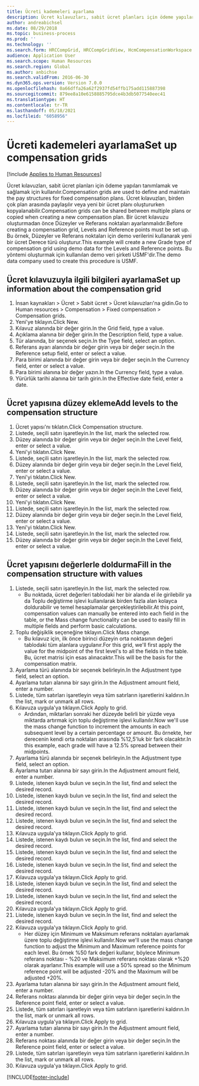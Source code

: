 ```yaml
---
title: Ücreti kademeleri ayarlama
description: Ücret kılavuzları, sabit ücret planları için ödeme yapıları tanımlamak ve sağlamak için kullanılır.
author: andreabichsel
ms.date: 08/29/2018
ms.topic: business-process
ms.prod: ''
ms.technology: ''
ms.search.form: HRCCompGrid, HRCCompGridView, HcmCompensationWorkspace
audience: Application User
ms.search.scope: Human Resources
ms.search.region: Global
ms.author: anbichse
ms.search.validFrom: 2016-06-30
ms.dyn365.ops.version: Version 7.0.0
ms.openlocfilehash: 0a66dffa26a62f2937fd54ffb175add115887398
ms.sourcegitcommit: 879ee8a10e6158885795dce4b3db5077540eec41
ms.translationtype: HT
ms.contentlocale: tr-TR
ms.lasthandoff: 05/18/2021
ms.locfileid: "6058956"
---
```

# <a name="set-up-compensation-grids"></a><span data-ttu-id="fa29f-103">Ücreti kademeleri ayarlama</span><span class="sxs-lookup"><span data-stu-id="fa29f-103">Set up compensation grids</span></span>

[!include [Applies to Human Resources](../includes/applies-to-hr.md)]

<span data-ttu-id="fa29f-104">Ücret kılavuzları, sabit ücret planları için ödeme yapıları tanımlamak ve sağlamak için kullanılır.</span><span class="sxs-lookup"><span data-stu-id="fa29f-104">Compensation grids are used to define and maintain the pay structures for fixed compensation plans.</span></span> <span data-ttu-id="fa29f-105">Ücret kılavuzları, birden çok plan arasında paylaşılır veya yeni bir ücret planı oluştururken kopyalanabilir.</span><span class="sxs-lookup"><span data-stu-id="fa29f-105">Compensation grids can be shared between multiple plans or copied when creating a new compensation plan.</span></span>  <span data-ttu-id="fa29f-106">Bir ücret kılavuzu oluşturmadan önce Düzeyler ve Referans noktaları ayarlanmalıdır.</span><span class="sxs-lookup"><span data-stu-id="fa29f-106">Before creating a compensation grid, Levels and Reference points must be set up.</span></span> <span data-ttu-id="fa29f-107">Bu örnek, Düzeyler ve Referans noktaları için demo verilerini kullanarak yeni bir ücret Derece türü oluşturur.</span><span class="sxs-lookup"><span data-stu-id="fa29f-107">This example will create a new Grade type of compensation grid using demo data for the Levels and Reference points.</span></span> <span data-ttu-id="fa29f-108">Bu yöntemi oluşturmak için kullanılan demo veri şirketi USMF'dir.</span><span class="sxs-lookup"><span data-stu-id="fa29f-108">The demo data company used to create this procedure is USMF.</span></span>


## <a name="set-up-information-about-the-compensation-grid"></a><span data-ttu-id="fa29f-109">Ücret kılavuzuyla ilgili bilgileri ayarlama</span><span class="sxs-lookup"><span data-stu-id="fa29f-109">Set up information about the compensation grid</span></span>
1. <span data-ttu-id="fa29f-110">İnsan kaynakları > Ücret > Sabit ücret > Ücret kılavuzları'na gidin.</span><span class="sxs-lookup"><span data-stu-id="fa29f-110">Go to Human resources > Compensation > Fixed compensation > Compensation grids.</span></span>
2. <span data-ttu-id="fa29f-111">Yeni'ye tıklayın.</span><span class="sxs-lookup"><span data-stu-id="fa29f-111">Click New.</span></span>
3. <span data-ttu-id="fa29f-112">Kılavuz alanında bir değer girin.</span><span class="sxs-lookup"><span data-stu-id="fa29f-112">In the Grid field, type a value.</span></span>
4. <span data-ttu-id="fa29f-113">Açıklama alanına bir değer girin.</span><span class="sxs-lookup"><span data-stu-id="fa29f-113">In the Description field, type a value.</span></span>
5. <span data-ttu-id="fa29f-114">Tür alanında, bir seçenek seçin.</span><span class="sxs-lookup"><span data-stu-id="fa29f-114">In the Type field, select an option.</span></span>
6. <span data-ttu-id="fa29f-115">Referans ayarı alanında bir değer girin veya bir değer seçin.</span><span class="sxs-lookup"><span data-stu-id="fa29f-115">In the Reference setup field, enter or select a value.</span></span>
7. <span data-ttu-id="fa29f-116">Para birimi alanında bir değer girin veya bir değer seçin.</span><span class="sxs-lookup"><span data-stu-id="fa29f-116">In the Currency field, enter or select a value.</span></span>
8. <span data-ttu-id="fa29f-117">Para birimi alanına bir değer yazın.</span><span class="sxs-lookup"><span data-stu-id="fa29f-117">In the Currency field, type a value.</span></span>
9. <span data-ttu-id="fa29f-118">Yürürlük tarihi alanına bir tarih girin.</span><span class="sxs-lookup"><span data-stu-id="fa29f-118">In the Effective date field, enter a date.</span></span>

## <a name="add-levels-to-the-compensation-structure"></a><span data-ttu-id="fa29f-119">Ücret yapısına düzey ekleme</span><span class="sxs-lookup"><span data-stu-id="fa29f-119">Add levels to the compensation structure</span></span>
1. <span data-ttu-id="fa29f-120">Ücret yapısı'nı tıklatın.</span><span class="sxs-lookup"><span data-stu-id="fa29f-120">Click Compensation structure.</span></span>
2. <span data-ttu-id="fa29f-121">Listede, seçili satırı işaretleyin.</span><span class="sxs-lookup"><span data-stu-id="fa29f-121">In the list, mark the selected row.</span></span>
3. <span data-ttu-id="fa29f-122">Düzey alanında bir değer girin veya bir değer seçin.</span><span class="sxs-lookup"><span data-stu-id="fa29f-122">In the Level field, enter or select a value.</span></span>
4. <span data-ttu-id="fa29f-123">Yeni'yi tıklatın.</span><span class="sxs-lookup"><span data-stu-id="fa29f-123">Click New.</span></span>
5. <span data-ttu-id="fa29f-124">Listede, seçili satırı işaretleyin.</span><span class="sxs-lookup"><span data-stu-id="fa29f-124">In the list, mark the selected row.</span></span>
6. <span data-ttu-id="fa29f-125">Düzey alanında bir değer girin veya bir değer seçin.</span><span class="sxs-lookup"><span data-stu-id="fa29f-125">In the Level field, enter or select a value.</span></span>
7. <span data-ttu-id="fa29f-126">Yeni'yi tıklatın.</span><span class="sxs-lookup"><span data-stu-id="fa29f-126">Click New.</span></span>
8. <span data-ttu-id="fa29f-127">Listede, seçili satırı işaretleyin.</span><span class="sxs-lookup"><span data-stu-id="fa29f-127">In the list, mark the selected row.</span></span>
9. <span data-ttu-id="fa29f-128">Düzey alanında bir değer girin veya bir değer seçin.</span><span class="sxs-lookup"><span data-stu-id="fa29f-128">In the Level field, enter or select a value.</span></span>
10. <span data-ttu-id="fa29f-129">Yeni'yi tıklatın.</span><span class="sxs-lookup"><span data-stu-id="fa29f-129">Click New.</span></span>
11. <span data-ttu-id="fa29f-130">Listede, seçili satırı işaretleyin.</span><span class="sxs-lookup"><span data-stu-id="fa29f-130">In the list, mark the selected row.</span></span>
12. <span data-ttu-id="fa29f-131">Düzey alanında bir değer girin veya bir değer seçin.</span><span class="sxs-lookup"><span data-stu-id="fa29f-131">In the Level field, enter or select a value.</span></span>
13. <span data-ttu-id="fa29f-132">Yeni'yi tıklatın.</span><span class="sxs-lookup"><span data-stu-id="fa29f-132">Click New.</span></span>
14. <span data-ttu-id="fa29f-133">Listede, seçili satırı işaretleyin.</span><span class="sxs-lookup"><span data-stu-id="fa29f-133">In the list, mark the selected row.</span></span>
15. <span data-ttu-id="fa29f-134">Düzey alanında bir değer girin veya bir değer seçin.</span><span class="sxs-lookup"><span data-stu-id="fa29f-134">In the Level field, enter or select a value.</span></span>

## <a name="fill-in-the-compensation-structure-with-values"></a><span data-ttu-id="fa29f-135">Ücret yapısını değerlerle doldurma</span><span class="sxs-lookup"><span data-stu-id="fa29f-135">Fill in the compensation structure with values</span></span>
1. <span data-ttu-id="fa29f-136">Listede, seçili satırı işaretleyin.</span><span class="sxs-lookup"><span data-stu-id="fa29f-136">In the list, mark the selected row.</span></span>
    * <span data-ttu-id="fa29f-137">Bu noktada, ücret değerleri tablodaki her bir alanda el ile girilebilir ya da Toplu değiştirme işlevi kullanılarak birden fazla alan kolayca doldurabilir ve temel hesaplamalar gerçekleştirilebilir.</span><span class="sxs-lookup"><span data-stu-id="fa29f-137">At this point, compensation values can manually be entered into each field in the table, or the Mass change functionality can be used to easily fill in multiple fields and perform basic calculations.</span></span>  
2. <span data-ttu-id="fa29f-138">Toplu değişiklik seçeneğine tıklayın.</span><span class="sxs-lookup"><span data-stu-id="fa29f-138">Click Mass change.</span></span>
    * <span data-ttu-id="fa29f-139">Bu kılavuz için, ilk önce birinci düzeyin orta noktasının değeri tablodaki tüm alanlara uygulanır.</span><span class="sxs-lookup"><span data-stu-id="fa29f-139">For this grid, we'll first apply the value for the midpoint of the first level's to all the fields in the table.</span></span> <span data-ttu-id="fa29f-140">Bu, ücret matrisi için esas alınacaktır.</span><span class="sxs-lookup"><span data-stu-id="fa29f-140">This will be the basis for the compensation matrix.</span></span>  
3. <span data-ttu-id="fa29f-141">Ayarlama türü alanında bir seçenek belirleyin.</span><span class="sxs-lookup"><span data-stu-id="fa29f-141">In the Adjustment type field, select an option.</span></span>
4. <span data-ttu-id="fa29f-142">Ayarlama tutarı alanına bir sayı girin.</span><span class="sxs-lookup"><span data-stu-id="fa29f-142">In the Adjustment amount field, enter a number.</span></span>
5. <span data-ttu-id="fa29f-143">Listede, tüm satırları işaretleyin veya tüm satırların işaretlerini kaldırın.</span><span class="sxs-lookup"><span data-stu-id="fa29f-143">In the list, mark or unmark all rows.</span></span>
6. <span data-ttu-id="fa29f-144">Kılavuza uygula'ya tıklayın.</span><span class="sxs-lookup"><span data-stu-id="fa29f-144">Click Apply to grid.</span></span>
    * <span data-ttu-id="fa29f-145">Ardından, miktarları sonraki her düzeyde belirli bir yüzde veya miktarda artırmak için toplu değiştirme işlevi kullanılır.</span><span class="sxs-lookup"><span data-stu-id="fa29f-145">Now we'll use the mass change function to increment the amounts in each subsequent level by a certain percentage or amount.</span></span> <span data-ttu-id="fa29f-146">Bu örnekte, her derecenin kendi orta noktaları arasında %12,5'luk bir fark olacaktır.</span><span class="sxs-lookup"><span data-stu-id="fa29f-146">In this example, each grade will have a 12.5% spread between their midpoints.</span></span>  
7. <span data-ttu-id="fa29f-147">Ayarlama türü alanında bir seçenek belirleyin.</span><span class="sxs-lookup"><span data-stu-id="fa29f-147">In the Adjustment type field, select an option.</span></span>
8. <span data-ttu-id="fa29f-148">Ayarlama tutarı alanına bir sayı girin.</span><span class="sxs-lookup"><span data-stu-id="fa29f-148">In the Adjustment amount field, enter a number.</span></span>
9. <span data-ttu-id="fa29f-149">Listede, istenen kaydı bulun ve seçin.</span><span class="sxs-lookup"><span data-stu-id="fa29f-149">In the list, find and select the desired record.</span></span>
10. <span data-ttu-id="fa29f-150">Listede, istenen kaydı bulun ve seçin.</span><span class="sxs-lookup"><span data-stu-id="fa29f-150">In the list, find and select the desired record.</span></span>
11. <span data-ttu-id="fa29f-151">Listede, istenen kaydı bulun ve seçin.</span><span class="sxs-lookup"><span data-stu-id="fa29f-151">In the list, find and select the desired record.</span></span>
12. <span data-ttu-id="fa29f-152">Listede, istenen kaydı bulun ve seçin.</span><span class="sxs-lookup"><span data-stu-id="fa29f-152">In the list, find and select the desired record.</span></span>
13. <span data-ttu-id="fa29f-153">Kılavuza uygula'ya tıklayın.</span><span class="sxs-lookup"><span data-stu-id="fa29f-153">Click Apply to grid.</span></span>
14. <span data-ttu-id="fa29f-154">Listede, istenen kaydı bulun ve seçin.</span><span class="sxs-lookup"><span data-stu-id="fa29f-154">In the list, find and select the desired record.</span></span>
15. <span data-ttu-id="fa29f-155">Listede, istenen kaydı bulun ve seçin.</span><span class="sxs-lookup"><span data-stu-id="fa29f-155">In the list, find and select the desired record.</span></span>
16. <span data-ttu-id="fa29f-156">Listede, istenen kaydı bulun ve seçin.</span><span class="sxs-lookup"><span data-stu-id="fa29f-156">In the list, find and select the desired record.</span></span>
17. <span data-ttu-id="fa29f-157">Kılavuza uygula'ya tıklayın.</span><span class="sxs-lookup"><span data-stu-id="fa29f-157">Click Apply to grid.</span></span>
18. <span data-ttu-id="fa29f-158">Listede, istenen kaydı bulun ve seçin.</span><span class="sxs-lookup"><span data-stu-id="fa29f-158">In the list, find and select the desired record.</span></span>
19. <span data-ttu-id="fa29f-159">Listede, istenen kaydı bulun ve seçin.</span><span class="sxs-lookup"><span data-stu-id="fa29f-159">In the list, find and select the desired record.</span></span>
20. <span data-ttu-id="fa29f-160">Kılavuza uygula'ya tıklayın.</span><span class="sxs-lookup"><span data-stu-id="fa29f-160">Click Apply to grid.</span></span>
21. <span data-ttu-id="fa29f-161">Listede, istenen kaydı bulun ve seçin.</span><span class="sxs-lookup"><span data-stu-id="fa29f-161">In the list, find and select the desired record.</span></span>
22. <span data-ttu-id="fa29f-162">Kılavuza uygula'ya tıklayın.</span><span class="sxs-lookup"><span data-stu-id="fa29f-162">Click Apply to grid.</span></span>
    * <span data-ttu-id="fa29f-163">Her düzey için Minimum ve Maksimum referans noktaları ayarlamak üzere toplu değiştirme işlevi kullanılır.</span><span class="sxs-lookup"><span data-stu-id="fa29f-163">Now we'll use the mass change function to adjust the Minimum and Maximum reference points for each level.</span></span> <span data-ttu-id="fa29f-164">Bu örnek %50 fark değeri kullanır, böylece Minimum referans noktası - %20 ve Maksimum referans noktası olarak +%20 olarak ayarlanır.</span><span class="sxs-lookup"><span data-stu-id="fa29f-164">This example will use a 50% spread so the Minimum reference point will be adjusted -20% and the Maximum will be adjusted +20%.</span></span>  
23. <span data-ttu-id="fa29f-165">Ayarlama tutarı alanına bir sayı girin.</span><span class="sxs-lookup"><span data-stu-id="fa29f-165">In the Adjustment amount field, enter a number.</span></span>
24. <span data-ttu-id="fa29f-166">Referans noktası alanında bir değer girin veya bir değer seçin.</span><span class="sxs-lookup"><span data-stu-id="fa29f-166">In the Reference point field, enter or select a value.</span></span>
25. <span data-ttu-id="fa29f-167">Listede, tüm satırları işaretleyin veya tüm satırların işaretlerini kaldırın.</span><span class="sxs-lookup"><span data-stu-id="fa29f-167">In the list, mark or unmark all rows.</span></span>
26. <span data-ttu-id="fa29f-168">Kılavuza uygula'ya tıklayın.</span><span class="sxs-lookup"><span data-stu-id="fa29f-168">Click Apply to grid.</span></span>
27. <span data-ttu-id="fa29f-169">Ayarlama tutarı alanına bir sayı girin.</span><span class="sxs-lookup"><span data-stu-id="fa29f-169">In the Adjustment amount field, enter a number.</span></span>
28. <span data-ttu-id="fa29f-170">Referans noktası alanında bir değer girin veya bir değer seçin.</span><span class="sxs-lookup"><span data-stu-id="fa29f-170">In the Reference point field, enter or select a value.</span></span>
29. <span data-ttu-id="fa29f-171">Listede, tüm satırları işaretleyin veya tüm satırların işaretlerini kaldırın.</span><span class="sxs-lookup"><span data-stu-id="fa29f-171">In the list, mark or unmark all rows.</span></span>
30. <span data-ttu-id="fa29f-172">Kılavuza uygula'ya tıklayın.</span><span class="sxs-lookup"><span data-stu-id="fa29f-172">Click Apply to grid.</span></span>



[!INCLUDE[footer-include](../includes/footer-banner.md)]